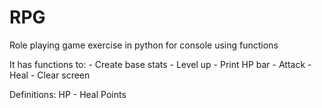 # RPG
Role playing game exercise in python for console using functions

It has functions to:
    - Create base stats
    - Level up
    - Print HP bar
    - Attack
    - Heal
    - Clear screen



Definitions:
HP - Heal Points


